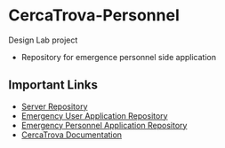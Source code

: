 # CercaTrova-Personnel
Design Lab project
- Repository for emergence personnel side application

## Important Links
- [Server Repository](https://github.com/NilanjanDaw/CercaTrova-Server)
- [Emergency User Application Repository](https://github.com/NilanjanDaw/CercaTrova-Client)
- [Emergency Personnel Application Repository](https://github.com/NilanjanDaw/CercaTrova-Personnel)
- [CercaTrova Documentation](https://github.com/NilanjanDaw/CercaTrova-Documentation)
